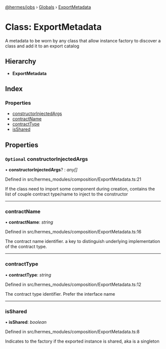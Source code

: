 [@hermes/jobs](../README.md) › [Globals](../globals.md) › [ExportMetadata](exportmetadata.md)

# Class: ExportMetadata

A metadata to be worn by any class that allow instance factory to discover a class and add it to an export catalog

## Hierarchy

* **ExportMetadata**

## Index

### Properties

* [constructorInjectedArgs](exportmetadata.md#optional-constructorinjectedargs)
* [contractName](exportmetadata.md#contractname)
* [contractType](exportmetadata.md#contracttype)
* [isShared](exportmetadata.md#isshared)

## Properties

### `Optional` constructorInjectedArgs

• **constructorInjectedArgs**? : *any[]*

Defined in src/hermes_modules/composition/ExportMetadata.ts:21

If the class need to import some component during creation, contains the list of couple contract type/name to inject
to the constructor

___

###  contractName

• **contractName**: *string*

Defined in src/hermes_modules/composition/ExportMetadata.ts:16

The contract name identifier. a key to distinguish underlying implementation of the contract type.

___

###  contractType

• **contractType**: *string*

Defined in src/hermes_modules/composition/ExportMetadata.ts:12

The contract type identifier. Prefer the interface name

___

###  isShared

• **isShared**: *boolean*

Defined in src/hermes_modules/composition/ExportMetadata.ts:8

Indicates to the factory if the exported instance is shared, aka is a singleton
